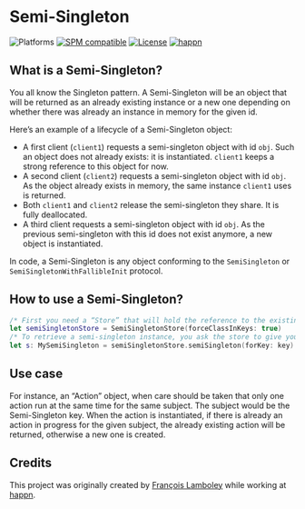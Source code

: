 # Semi-Singleton
![Platforms](https://img.shields.io/badge/platform-macOS%20|%20iOS%20|%20tvOS%20|%20watchOS%20|%20Linux-lightgrey.svg?style=flat) [![SPM compatible](https://img.shields.io/badge/SPM-compatible-E05C43.svg?style=flat)](https://swift.org/package-manager/) [![License](https://img.shields.io/github/license/happn-app/SemiSingleton.svg?style=flat)](License.txt) [![happn](https://img.shields.io/badge/from-happn-0087B4.svg?style=flat)](https://happn.com)

## What is a Semi-Singleton?
You all know the Singleton pattern.
A Semi-Singleton will be an object that will be returned as an already existing instance or a new one depending on whether there was already an instance in memory for the given id.

Here’s an example of a lifecycle of a Semi-Singleton object:
- A first client (`client1`) requests a semi-singleton object with id `obj`. Such an object does not already exists: it is instantiated. `client1` keeps a strong reference to this object for now.
- A second client (`client2`) requests a semi-singleton object with id `obj`. As the object already exists in memory, the same instance `client1` uses is returned.
- Both `client1` and `client2` release the semi-singleton they share. It is fully deallocated.
- A third client requests a semi-singleton object with id `obj`. As the previous semi-singleton with this id does not exist anymore, a new object is instantiated.

In code, a Semi-Singleton is any object conforming to the `SemiSingleton` or `SemiSingletonWithFallibleInit` protocol.

## How to use a Semi-Singleton?
```swift
/* First you need a “Store” that will hold the reference to the existing semi-singletons. */
let semiSingletonStore = SemiSingletonStore(forceClassInKeys: true)
/* To retrieve a semi-singleton instance, you ask the store to give you one. */
let s: MySemiSingleton = semiSingletonStore.semiSingleton(forKey: key)
```

## Use case
For instance, an “Action” object, when care should be taken that only one action run at the same time for the same subject.
The subject would be the Semi-Singleton key.
When the action is instantiated, if there is already an action in progress for the given subject, the already existing action will be returned, otherwise a new one is created.

## Credits
This project was originally created by [François Lamboley](https://github.com/Frizlab) while working at [happn](https://happn.com).
